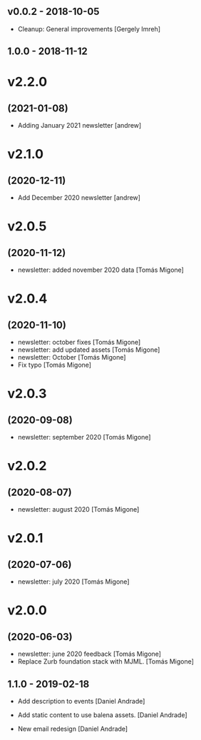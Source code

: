 ## v0.0.2 - 2018-10-05

* Cleanup: General improvements [Gergely Imreh]

## 1.0.0 - 2018-11-12

# v2.2.0
## (2021-01-08)

* Adding January 2021 newsletter [andrew]

# v2.1.0
## (2020-12-11)

* Add December 2020 newsletter [andrew]

# v2.0.5
## (2020-11-12)

* newsletter: added november 2020 data [Tomás Migone]

# v2.0.4
## (2020-11-10)

* newsletter: october fixes [Tomás Migone]
* newsletter: add updated assets [Tomás Migone]
* newsletter: October [Tomás Migone]
* Fix typo [Tomás Migone]

# v2.0.3
## (2020-09-08)

* newsletter: september 2020 [Tomás Migone]

# v2.0.2
## (2020-08-07)

* newsletter: august 2020 [Tomás Migone]

# v2.0.1
## (2020-07-06)

* newsletter: july 2020 [Tomás Migone]

# v2.0.0
## (2020-06-03)

* newsletter: june 2020 feedback [Tomás Migone]
* Replace Zurb foundation stack with MJML. [Tomás Migone]

## 1.1.0 - 2019-02-18

* Add description to events [Daniel Andrade]
* Add static content to use balena assets. [Daniel Andrade]

* New email redesign [Daniel Andrade]
